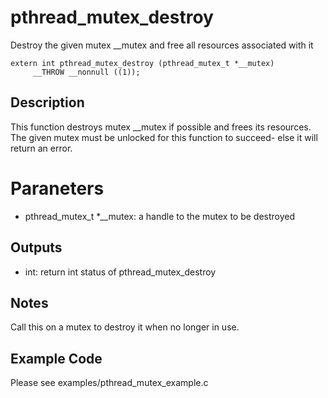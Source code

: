 # pthread_mutex_destroy 
Destroy the given mutex __mutex and free all resources associated with it

```
extern int pthread_mutex_destroy (pthread_mutex_t *__mutex)
     __THROW __nonnull ((1));
```

## Description
This function destroys mutex __mutex if possible and frees its resources. The given mutex must be unlocked for this function to succeed- else it will return an error.

# Paraneters
* pthread_mutex_t *__mutex: a handle to the mutex to be destroyed

## Outputs
* int: return int status of pthread_mutex_destroy

## Notes 
Call this on a mutex to destroy it when no longer in use.

## Example Code
Please see examples/pthread_mutex_example.c 
